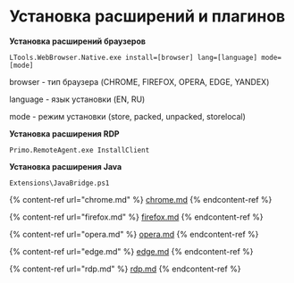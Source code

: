 # Установка расширений и плагинов

**Установка расширений браузеров**

```
LTools.WebBrowser.Native.exe install=[browser] lang=[language] mode=[mode]
```

browser - тип браузера (CHROME, FIREFOX, OPERA, EDGE, YANDEX)

language - язык установки (EN, RU)

mode - режим установки (store, packed, unpacked, storelocal)



**Установка расширения RDP**

```
Primo.RemoteAgent.exe InstallClient
```



**Установка расширения Java**

```
Extensions\JavaBridge.ps1
```



{% content-ref url="chrome.md" %}
[chrome.md](chrome.md)
{% endcontent-ref %}

{% content-ref url="firefox.md" %}
[firefox.md](firefox.md)
{% endcontent-ref %}

{% content-ref url="opera.md" %}
[opera.md](opera.md)
{% endcontent-ref %}

{% content-ref url="edge.md" %}
[edge.md](edge.md)
{% endcontent-ref %}

{% content-ref url="rdp.md" %}
[rdp.md](rdp.md)
{% endcontent-ref %}

